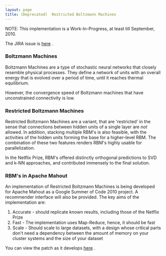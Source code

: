 ```yaml
---
layout: page
title: (Deprecated)  Restricted Boltzmann Machines
---
```


NOTE: This implementation is a Work-In-Progress, at least till September,
2010. 

The JIRA issue is [here](https://issues.apache.org/jira/browse/MAHOUT-375)
. 

<a name="RestrictedBoltzmannMachines-BoltzmannMachines"></a>
### Boltzmann Machines
Boltzmann Machines are a type of stochastic neural networks that closely
resemble physical processes. They define a network of units with an overall
energy that is evolved over a period of time, until it reaches thermal
equilibrium. 

However, the convergence speed of Boltzmann machines that have
unconstrained connectivity is low.

<a name="RestrictedBoltzmannMachines-RestrictedBoltzmannMachines"></a>
### Restricted Boltzmann Machines
Restricted Boltzmann Machines are a variant, that are 'restricted' in the
sense that connections between hidden units of a single layer are _not_
allowed. In addition, stacking multiple RBM's is also feasible, with the
activities of the hidden units forming the base for a higher-level RBM. The
combination of these two features renders RBM's highly usable for
parallelization. 

In the Netflix Prize, RBM's offered distinctly orthogonal predictions to
SVD and k-NN approaches, and contributed immensely to the final solution.

<a name="RestrictedBoltzmannMachines-RBM'sinApacheMahout"></a>
### RBM's in Apache Mahout
An implementation of Restricted Boltzmann Machines is being developed for
Apache Mahout as a Google Summer of Code 2010 project. A recommender
interface will also be provided. The key aims of the implementation are:
1. Accurate - should replicate known results, including those of the Netflix
Prize
1. Fast - The implementation uses Map-Reduce, hence, it should be fast
1. Scale - Should scale to large datasets, with a design whose critical
parts don't need a dependency between the amount of memory on your cluster
systems and the size of your dataset

You can view the patch as it develops [here](http://github.com/sisirkoppaka/mahout-rbm/compare/trunk...rbm)
.
